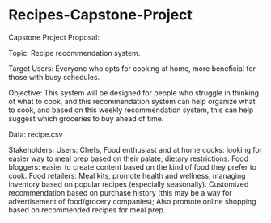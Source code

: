 # Recipes-Capstone-Project
Capstone Project Proposal:

Topic: Recipe recommendation system.

Target Users: Everyone who opts for cooking at home, more beneficial for those with busy schedules. 

Objective: This system will be designed for people who struggle in thinking of what to cook, and this recommendation system can help organize what to cook, and based on this weekly recommendation system, this can help suggest which groceries to buy ahead of time. 

Data:
recipe.csv

Stakeholders: 
Users: Chefs, Food enthusiast and at home cooks: looking for easier way to meal prep based on their palate, dietary restrictions. Food bloggers: easier to create content based on the kind of food they prefer to cook. 
Food retailers: Meal kits, promote health and wellness, managing inventory based on popular recipes (especially seasonally). Customized recommendation based on purchase history (this may be a way for advertisement of food/grocery companies); Also promote online shopping based on recommended recipes for meal prep. 
